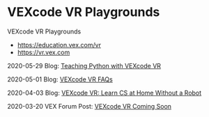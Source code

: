 # VEXcode VR Playgrounds

VEXcode VR Playgrounds
- https://education.vex.com/vr
- https://vr.vex.com

2020-05-29 Blog: [Teaching Python with VEXcode VR](https://blog.vex.com/2020/05/29/teaching-python-with-vexcode-vr)

2020-05-01 Blog: [VEXcode VR FAQs](https://blog.vex.com/2020/05/01/answers-to-your-vexcode-vr-faqs)

2020-04-03 Blog: [VEXcode VR: Learn CS at Home Without a Robot](https://blog.vex.com/2020/04/03/vexcode-vr-learn-cs-at-home-without-a-robot)

2020-03-20 VEX Forum Post: [VEXcode VR Coming Soon](https://www.vexforum.com/t/coming-soon-vexcode-vr/78215/9)
